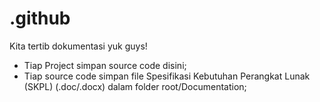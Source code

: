 # .github
Kita tertib dokumentasi yuk guys!

- Tiap Project simpan source code disini;
- Tiap source code simpan file Spesifikasi Kebutuhan Perangkat Lunak (SKPL) (.doc/.docx) dalam folder root/Documentation;
